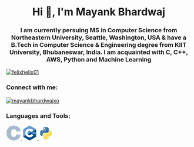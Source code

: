 <h1 align="center">Hi 👋, I'm Mayank Bhardwaj</h1>
<h3 align="center">I am currently persuing MS in Computer Science from Northeastern University, Seattle, Washington, USA & have a B.Tech in Computer Science & Engineering degree from KIIT University, Bhubaneswar, India. I am acquainted with C, C++, AWS, Python and Machine Learning</h3>

<p align="left"> <a href="https://twitter.com/felixhelix01" target="blank"><img src="https://img.shields.io/twitter/follow/felixhelix01?logo=twitter&style=for-the-badge" alt="felixhelix01" /></a> </p>

<h3 align="left">Connect with me:</h3>
<p align="left">
<a href="https://instagram.com/mayankbhardwajxo" target="blank"><img align="center" src="https://raw.githubusercontent.com/rahuldkjain/github-profile-readme-generator/master/src/images/icons/Social/instagram.svg" alt="mayankbhardwajxo" height="30" width="40" /></a>
</p>

<h3 align="left">Languages and Tools:</h3>
<p align="left"> <a href="https://www.cprogramming.com/" target="_blank" rel="noreferrer"> <img src="https://raw.githubusercontent.com/devicons/devicon/master/icons/c/c-original.svg" alt="c" width="40" height="40"/> </a> <a href="https://www.w3schools.com/cpp/" target="_blank" rel="noreferrer"> <img src="https://raw.githubusercontent.com/devicons/devicon/master/icons/cplusplus/cplusplus-original.svg" alt="cplusplus" width="40" height="40"/> </a> <a href="https://www.python.org" target="_blank" rel="noreferrer"> <img src="https://raw.githubusercontent.com/devicons/devicon/master/icons/python/python-original.svg" alt="python" width="40" height="40"/> </a> </p>

